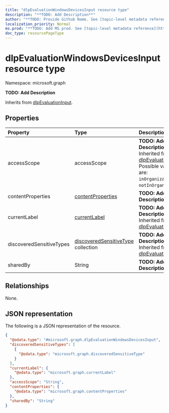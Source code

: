 ```yaml
---
title: "dlpEvaluationWindowsDevicesInput resource type"
description: "**TODO: Add Description**"
author: "**TODO: Provide Github Name. See [topic-level metadata reference](https://msgo.azurewebsites.net/add/document/guidelines/metadata.html#topic-level-metadata)**"
localization_priority: Normal
ms.prod: "**TODO: Add MS prod. See [topic-level metadata reference](https://msgo.azurewebsites.net/add/document/guidelines/metadata.html#topic-level-metadata)**"
doc_type: resourcePageType
---
```


# dlpEvaluationWindowsDevicesInput resource type


Namespace: microsoft.graph

**TODO: Add Description**


Inherits from [dlpEvaluationInput](../resources/dlpevaluationinput.md).

## Properties
|Property|Type|Description|
|:---|:---|:---|
|accessScope|accessScope|**TODO: Add Description** Inherited from [dlpEvaluationInput](../resources/dlpevaluationinput.md). Possible values are: `inOrganization`, `notInOrganization`.|
|contentProperties|[contentProperties](../resources/contentproperties.md)|**TODO: Add Description**|
|currentLabel|[currentLabel](../resources/currentlabel.md)|**TODO: Add Description** Inherited from [dlpEvaluationInput](../resources/dlpevaluationinput.md)|
|discoveredSensitiveTypes|[discoveredSensitiveType](../resources/discoveredsensitivetype.md) collection|**TODO: Add Description** Inherited from [dlpEvaluationInput](../resources/dlpevaluationinput.md)|
|sharedBy|String|**TODO: Add Description**|

## Relationships
None.

## JSON representation
The following is a JSON representation of the resource.
<!-- {
  "blockType": "resource",
  "@odata.type": "microsoft.graph.dlpEvaluationWindowsDevicesInput"
}
-->
``` json
{
  "@odata.type": "#microsoft.graph.dlpEvaluationWindowsDevicesInput",
  "discoveredSensitiveTypes": [
    {
      "@odata.type": "microsoft.graph.discoveredSensitiveType"
    }
  ],
  "currentLabel": {
    "@odata.type": "microsoft.graph.currentLabel"
  },
  "accessScope": "String",
  "contentProperties": {
    "@odata.type": "microsoft.graph.contentProperties"
  },
  "sharedBy": "String"
}
```

